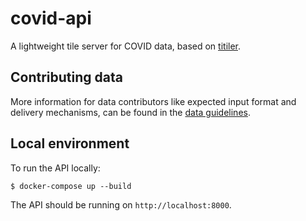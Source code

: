 # covid-api

A lightweight tile server for COVID data, based on [titiler](https://github.com/developmentseed/titiler).

## Contributing data
More information for data contributors like expected input format and delivery mechanisms, can be found in the [data guidelines](guidelines/README.md).

## Local environment
To run the API locally:

```
$ docker-compose up --build
```

The API should be running on `http://localhost:8000`.
